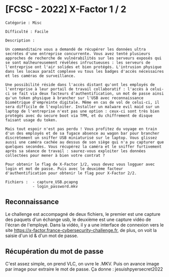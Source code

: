 # [FCSC - 2022] X-Factor 1 / 2 



    Catégorie : Misc 
    
    Difficulté : Facile

    Description :

    Un commanditaire vous a demandé de récupérer les données ultra secrètes d'une entreprise concurrente. Vous avez tenté plusieurs approches de recherche de vulnérabilités sur les serveurs exposés qui se sont malheureusement révélées infructueuses : les serveurs de l'entreprise ont l'air solides et bien protégés. L'intrusion physique dans les locaux paraît complexe vu tous les badges d'accès nécessaires et les caméras de surveillance.

    Une possibilité réside dans l'accès distant qu'ont les employés de l'entreprise à leur portail de travail collaboratif : l'accès à celui-ci se fait via deux facteurs d'authentification, un mot de passe ainsi qu'un token physique à brancher sur l'USB avec reconnaissance biométrique d'empreinte digitale. Même en cas de vol de celui-ci, il sera difficile de l'exploiter. Installer un malware evil maid sur un laptop de l'entreprise n'est pas une option : ceux-ci sont très bien protégés avec du secure boot via TPM, et du chiffrement de disque faisant usage du token.

    Mais tout espoir n'est pas perdu ! Vous profitez du voyage en train d'un des employés et de sa fugace absence au wagon bar pour brancher discrètement un sniffer USB miniaturisé sur le laptop. Vous glissez aussi une caméra cachée au dessus de son siège qui n'a pu capturer que quelques secondes. Vous récupérez la caméra et le sniffer furtivement après sa séance de travail : saurez-vous exploiter les données collectées pour mener à bien votre contrat ?

    Pour obtenir le flag de X-Factor 1/2, vous devez vous logguer avec login et mot de passe. Puis avec le deuxième facteur d'authentification pour obtenir le flag pour X-Factor 2/2.

    Fichiers :  - capture_USB.pcapng
                - login_password.mkv



## Reconnaissance 

Le challenge est accompagné de deux fichiers, le premier est une capture des paquets d'un échange usb, le deuxième est une capture vidéo de l'écran de l'employé. Dans la vidéo, il y a une interface de connexion vers le site https://x-factor.france-cybersecurity-challenge.fr, de plus, on voit la saisie d'un id & d'un mot de passe. 


## Récupération du mot de passe


C'est assez simple, on prend VLC, on uvre le .MKV. Puis on avance image par image pour extraire le mot de passe.
Ça donne :  jesuishpyersecret2022




